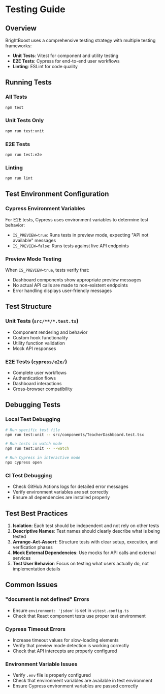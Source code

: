 # Testing Guide

## Overview

BrightBoost uses a comprehensive testing strategy with multiple testing frameworks:

- **Unit Tests**: Vitest for component and utility testing
- **E2E Tests**: Cypress for end-to-end user workflows
- **Linting**: ESLint for code quality

## Running Tests

### All Tests

```bash
npm test
```

### Unit Tests Only

```bash
npm run test:unit
```

### E2E Tests

```bash
npm run test:e2e
```

### Linting

```bash
npm run lint
```

## Test Environment Configuration

### Cypress Environment Variables

For E2E tests, Cypress uses environment variables to determine test behavior:

- `IS_PREVIEW=true`: Runs tests in preview mode, expecting "API not available" messages
- `IS_PREVIEW=false`: Runs tests against live API endpoints

### Preview Mode Testing

When `IS_PREVIEW=true`, tests verify that:

- Dashboard components show appropriate preview messages
- No actual API calls are made to non-existent endpoints
- Error handling displays user-friendly messages

## Test Structure

### Unit Tests (`src/**/*.test.ts`)

- Component rendering and behavior
- Custom hook functionality
- Utility function validation
- Mock API responses

### E2E Tests (`cypress/e2e/`)

- Complete user workflows
- Authentication flows
- Dashboard interactions
- Cross-browser compatibility

## Debugging Tests

### Local Test Debugging

```bash
# Run specific test file
npm run test:unit -- src/components/TeacherDashboard.test.tsx

# Run tests in watch mode
npm run test:unit -- --watch

# Run Cypress in interactive mode
npx cypress open
```

### CI Test Debugging

- Check GitHub Actions logs for detailed error messages
- Verify environment variables are set correctly
- Ensure all dependencies are installed properly

## Test Best Practices

1. **Isolation**: Each test should be independent and not rely on other tests
2. **Descriptive Names**: Test names should clearly describe what is being tested
3. **Arrange-Act-Assert**: Structure tests with clear setup, execution, and verification phases
4. **Mock External Dependencies**: Use mocks for API calls and external services
5. **Test User Behavior**: Focus on testing what users actually do, not implementation details

## Common Issues

### "document is not defined" Errors

- Ensure `environment: 'jsdom'` is set in `vitest.config.ts`
- Check that React component tests use proper test environment

### Cypress Timeout Errors

- Increase timeout values for slow-loading elements
- Verify that preview mode detection is working correctly
- Check that API intercepts are properly configured

### Environment Variable Issues

- Verify `.env` file is properly configured
- Check that environment variables are available in test environment
- Ensure Cypress environment variables are passed correctly
